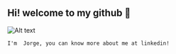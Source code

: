 ## Hi! welcome to my github 👋

![Alt text][id]

[id]: https://octodex.github.com/images/dojocat.jpg  "The Dojocat"
`I'm  Jorge, you can know more about me at linkedin!`
